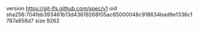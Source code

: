 version https://git-lfs.github.com/spec/v1
oid sha256:704feb393461b13d43619268f05ac65000048c918634bad9e1336c1787a858d7
size 9262
